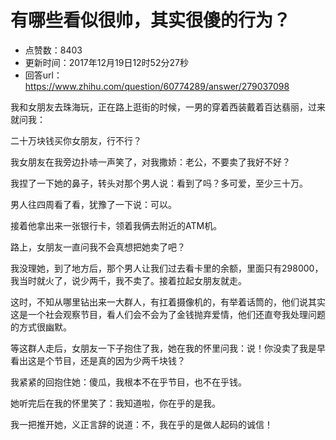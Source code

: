 # 有哪些看似很帅，其实很傻的行为？
- 点赞数：8403
- 更新时间：2017年12月19日12时52分27秒
- 回答url：https://www.zhihu.com/question/60774289/answer/279037098
<body>
 <p data-pid="EKsho67l">我和女朋友去珠海玩，正在路上逛街的时候，一男的穿着西装戴着百达翡丽，过来就问我：</p>
 <p data-pid="AVKhXSV3">二十万块钱买你女朋友，行不行？</p>
 <p data-pid="VVE0E4M8">我女朋友在我旁边扑哧一声笑了，对我撒娇：老公，不要卖了我好不好？</p>
 <p data-pid="3BSkfcSk">我捏了一下她的鼻子，转头对那个男人说：看到了吗？多可爱，至少三十万。</p>
 <p data-pid="MGt-6mrt">男人往四周看了看，犹豫了一下说：可以。</p>
 <p data-pid="kUzbcMax">接着他拿出来一张银行卡，领着我俩去附近的ATM机。</p>
 <p data-pid="1ZBI0X8k">路上，女朋友一直问我不会真想把她卖了吧？</p>
 <p data-pid="3afYMYH7">我没理她，到了地方后，那个男人让我们过去看卡里的余额，里面只有298000，我当时就火了，说少两千，我不卖了。接着拉起女朋友就走。</p>
 <p data-pid="R1WsdTpv">这时，不知从哪里钻出来一大群人，有扛着摄像机的，有举着话筒的，他们说其实这是一个社会观察节目，看人们会不会为了金钱抛弃爱情，他们还直夸我处理问题的方式很幽默。</p>
 <p data-pid="Ykhx7Fcv">等这群人走后，女朋友一下子抱住了我，她在我的怀里问我：说！你没卖了我是早看出这是个节目，还是真的因为少两千块钱？</p>
 <p data-pid="UPAzLs9j">我紧紧的回抱住她：傻瓜，我根本不在乎节目，也不在乎钱。</p>
 <p data-pid="BpV5H-lT">她听完后在我的怀里笑了：我知道啦，你在乎的是我。</p>
 <p data-pid="bezi0S4Y">我一把推开她，义正言辞的说道：不，我在乎的是做人起码的诚信！</p>
</body>